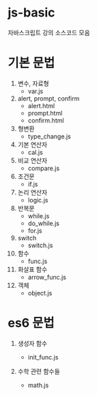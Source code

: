# js-basic

자바스크립트 강의 소스코드 모음

# 기본 문법

1. 변수, 자료형
    - var.js
2. alert, prompt, confirm
    - alert.html
    - prompt.html
    - confirm.html
3. 형변환
    - type_change.js
4. 기본 연산자
    - cal.js
5. 비교 연산자
    - compare.js
6. 조건문
    - if.js
7. 논리 연산자
    - logic.js
8. 반복문
    - while.js
    - do_while.js
    - for.js
9. switch
    - switch.js
10. 함수
    - func.js
11. 화살표 함수
    - arrow_func.js
12. 객체
    - object.js

# es6 문법

1. 생성자 함수

    - init_func.js

2. 수학 관련 함수들
    - math.js
